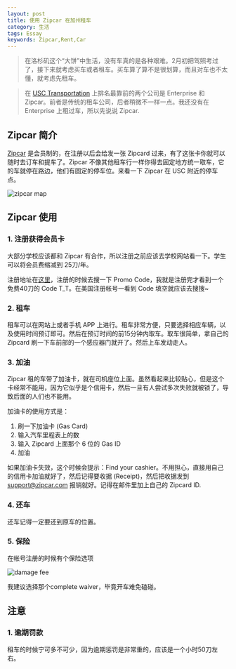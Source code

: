```yaml
---
layout: post
title: 使用 Zipcar 在加州租车
category: 生活
tags: Essay
keywords: Zipcar,Rent,Car
---
```


> 在洛杉矶这个“大饼”中生活，没有车真的是各种艰难。2月初把驾照考过了，接下来就考虑买车或者租车。买车算了算不是很划算，而且对车也不太懂，就考虑先租车。

> 在 [USC Transportation](http://transnet.usc.edu/index.php/getting-around/) 上排名最靠前的两个公司是 Enterprise 和 Zipcar。前者是传统的租车公司，后者稍微不一样一点。我还没有在 Enterprise 上租过车，所以先说说 Zipcar.

## Zipcar 简介

[Zipcar](http://www.zipcar.com) 是会员制的，在注册以后会给发一张 Zipcard 过来，有了这张卡你就可以随时去订车和提车了。Zipcar 不像其他租车行一样你得去固定地方统一取车，它的车就停在路边，他们有固定的停车位。来看一下 Zipcar 在 USC 附近的停车点。

![zipcar map](http://imgs.wangyan.name/life-zipcar-map.png)

## Zipcar 使用

### 1. 注册获得会员卡

大部分学校应该都和 Zipcar 有合作，所以注册之前应该去学校网站看一下。学生可以将会员费缩减到 25刀/年。

注册地址在[这里](http://members.zipcar.com/registration)，注册的时候去搜一下 Promo Code，我就是注册完才看到一个免费40刀的 Code T_T。在美国注册帐号一看到 Code 填空就应该去搜搜~

### 2. 租车

租车可以在网站上或者手机 APP 上进行。租车非常方便，只要选择相应车辆，以及使用时间预订即可。然后在预订时间的前15分钟内取车。取车很简单，拿自己的 Zipcard 刷一下车前部的一个感应器门就开了。然后上车发动走人。

### 3. 加油

Zipcar 租的车带了加油卡，就在司机座位上面。虽然看起来比较贴心，但是这个卡经常不能用，因为它似乎是个信用卡，然后一旦有人尝试多次失败就被锁了，导致后面的人们也不能用。

加油卡的使用方式是：

1. 刷一下加油卡 (Gas Card)
2. 输入汽车里程表上的数
3. 输入 Zipcard 上面那个 6 位的 Gas ID
4. 加油

如果加油卡失效，这个时候会提示：Find your cashier。不用担心，直接用自己的信用卡加油就好了，然后记得要收据 (Receipt)，然后把收据发到 support@zipcar.com 报销就好。记得在邮件里加上自己的 Zipcard ID.

### 4. 还车

还车记得一定要还到原车的位置。

### 5. 保险

在帐号注册的时候有个保险选项

![damage fee](http://imgs.wangyan.name/life-zipcar-damage-fee.png)

我建议选择那个complete waiver，毕竟开车难免磕碰。

## 注意

### 1. 逾期罚款

租车的时候宁可多不可少，因为逾期惩罚是非常重的，应该是一个小时50刀左右。


